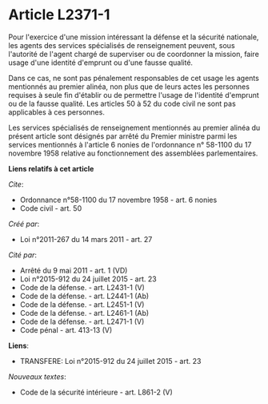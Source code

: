 # Article L2371-1

Pour l'exercice d'une mission intéressant la défense et la sécurité nationale, les agents des services spécialisés de
renseignement peuvent, sous l'autorité de l'agent chargé de superviser ou de coordonner la mission, faire usage d'une
identité d'emprunt ou d'une fausse qualité. 

Dans ce cas, ne sont pas pénalement responsables de cet usage les agents mentionnés au premier alinéa, non plus que de leurs
actes les personnes requises à seule fin d'établir ou de permettre l'usage de l'identité d'emprunt ou de la fausse qualité.
Les articles 50 à 52 du code civil ne sont pas applicables à ces personnes. 

Les services spécialisés de renseignement mentionnés au premier alinéa du présent article sont désignés par arrêté du Premier
ministre parmi les services mentionnés à l'article 6 nonies de l'ordonnance n° 58-1100 du 17 novembre 1958 relative au
fonctionnement des assemblées parlementaires.

**Liens relatifs à cet article**

_Cite_:

  - Ordonnance n°58-1100 du 17 novembre 1958 - art. 6 nonies
  - Code civil - art. 50

_Créé par_:

  - Loi n°2011-267 du 14 mars 2011 - art. 27

_Cité par_:

  - Arrêté du 9 mai 2011 - art. 1 (VD)
  - Loi n°2015-912 du 24 juillet 2015 - art. 23
  - Code de la défense. - art. L2431-1 (V)
  - Code de la défense. - art. L2441-1 (Ab)
  - Code de la défense. - art. L2451-1 (V)
  - Code de la défense. - art. L2461-1 (Ab)
  - Code de la défense. - art. L2471-1 (V)
  - Code pénal - art. 413-13 (V)

**Liens**:

  - TRANSFERE: Loi n°2015-912 du 24 juillet 2015 - art. 23

_Nouveaux textes_:

  - Code de la sécurité intérieure - art. L861-2 (V)
